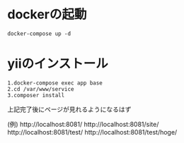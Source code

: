 # dockerの起動
```
docker-compose up -d
```

# yiiのインストール
```
1.docker-compose exec app base
2.cd /var/www/service
3.composer install
```
上記完了後にページが見れるようになるはず

(例)
http://localhost:8081/
http://localhost:8081/site/
http://localhost:8081/test/
http://localhost:8081/test/hoge/
